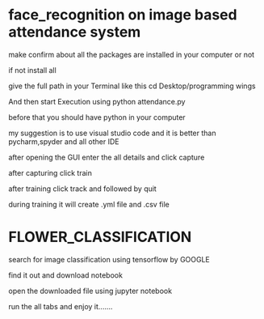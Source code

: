 # face_recognition on image based attendance system

make confirm about all the packages are installed in your computer or not

if not install all

give the full path in your Terminal like this cd Desktop/programming wings

And then start Execution using python attendance.py

before that you should have python in your computer

my suggestion is to use visual studio code and it is better than pycharm,spyder and all other IDE

after opening the GUI enter the all details and click capture

after capturing click train 

after training click track and followed by quit

during training it will create .yml file and .csv file 



# FLOWER_CLASSIFICATION
 
 search for image classification using tensorflow by GOOGLE
 
 find it out and download notebook
 
 open the downloaded file using jupyter notebook
 
 run the all tabs and enjoy it.......

